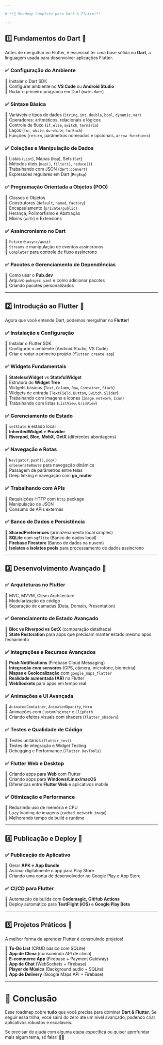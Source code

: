 ```yaml
---

# **📌 Roadmap Completo para Dart & Flutter**  

---
```


## **1️⃣ Fundamentos do Dart** 🦾  

Antes de mergulhar no Flutter, é essencial ter uma base sólida no **Dart**, a linguagem usada para desenvolver aplicações Flutter.  

### ✅ **Configuração do Ambiente**  
🔹 Instalar o Dart SDK  
🔹 Configurar ambiente no **VS Code** ou **Android Studio**  
🔹 Rodar o primeiro programa em Dart (`main.dart`)  

### ✅ **Sintaxe Básica**  
🔹 Variáveis e tipos de dados (`String`, `int`, `double`, `bool`, `dynamic`, `var`)  
🔹 Operadores: aritméticos, relacionais e lógicos  
🔹 Controle de fluxo (`if`, `else`, `switch`, `ternário`)  
🔹 Laços (`for`, `while`, `do-while`, `forEach`)  
🔹 Funções (`return`, parâmetros nomeados e opcionais, `arrow functions`)  

### ✅ **Coleções e Manipulação de Dados**  
🔹 Listas (`List`), Mapas (`Map`), Sets (`Set`)  
🔹 Métodos úteis (`map()`, `filter()`, `reduce()`)  
🔹 Trabalhando com JSON (`dart:convert`)  
🔹 Expressões regulares em Dart (`RegExp`)  

### ✅ **Programação Orientada a Objetos (POO)**  
🔹 Classes e Objetos  
🔹 Construtores (`default`, `named`, `factory`)  
🔹 Encapsulamento (`private/public`)  
🔹 Herança, Polimorfismo e Abstração  
🔹 Mixins (`with`) e Extensions  

### ✅ **Assincronismo no Dart**  
🔹 `Future` e `async/await`  
🔹 `Streams` e manipulação de eventos assíncronos  
🔹 `Completer` para controle de fluxo assíncrono  

### ✅ **Pacotes e Gerenciamento de Dependências**  
🔹 Como usar o **Pub.dev**  
🔹 Arquivo `pubspec.yaml` e como adicionar pacotes  
🔹 Criando pacotes personalizados  

---

## **2️⃣ Introdução ao Flutter** 🧩  

Agora que você entende Dart, podemos mergulhar no **Flutter**!  

### ✅ **Instalação e Configuração**  
🔹 Instalar o Flutter SDK  
🔹 Configurar o ambiente (Android Studio, VS Code)  
🔹 Criar e rodar o primeiro projeto (`flutter create app`)  

### ✅ **Widgets Fundamentais**  
🔹 **StatelessWidget** vs **StatefulWidget**  
🔹 Estrutura do **Widget Tree**  
🔹 Widgets básicos (`Text`, `Column`, `Row`, `Container`, `Stack`)  
🔹 Widgets de entrada (`TextField`, `Button`, `Switch`, `Slider`)  
🔹 Trabalhando com imagens e ícones (`Image.network`, `Icon`)  
🔹 Trabalhando com listas (`ListView`, `GridView`)  

### ✅ **Gerenciamento de Estado**  
🔹 `setState` e estado local  
🔹 **InheritedWidget** e **Provider**  
🔹 **Riverpod**, **Bloc**, **MobX**, **GetX** (diferentes abordagens)  

### ✅ **Navegação e Rotas**  
🔹 `Navigator.push()`, `pop()`  
🔹 `onGenerateRoute` para navegação dinâmica  
🔹 Passagem de parâmetros entre telas  
🔹 Deep linking e navegação com **go_router**  

### ✅ **Trabalhando com APIs**  
🔹 Requisições HTTP com `http` package  
🔹 Manipulação de JSON  
🔹 Consumo de APIs externas  

### ✅ **Banco de Dados e Persistência**  
🔹 **SharedPreferences** (armazenamento local simples)  
🔹 **SQLite** com `sqflite` (Banco de dados local)  
🔹 **Firebase Firestore** (Banco de dados na nuvem)  
🔹 **Isolates e isolates pools** para processamento de dados assíncrono  

---

## **3️⃣ Desenvolvimento Avançado** 🚀  

### ✅ **Arquiteturas no Flutter**  
🔹 MVC, MVVM, Clean Architecture  
🔹 Modularização do código  
🔹 Separação de camadas (Data, Domain, Presentation)  

### ✅ **Gerenciamento de Estado Avançado**  
🔹 **Bloc vs Riverpod vs GetX** (comparação detalhada)  
🔹 **State Restoration** para apps que precisam manter estado mesmo após fechamento  

### ✅ **Integrações e Recursos Avançados**  
🔹 **Push Notifications** (Firebase Cloud Messaging)  
🔹 **Integração com sensores** (GPS, câmera, microfone, biometria)  
🔹 **Mapas e Geolocalização** com `google_maps_flutter`  
🔹 **Realidade aumentada (AR)** no Flutter  
🔹 **WebSockets** para apps em tempo real  

### ✅ **Animações e UI Avançada**  
🔹 `AnimatedContainer`, `AnimatedOpacity`, `Hero`  
🔹 Animações com `CustomPainter` e `ClipPath`  
🔹 Criando efeitos visuais com shaders (`flutter_shaders`)  

### ✅ **Testes e Qualidade de Código**  
🔹 Testes unitários (`flutter_test`)  
🔹 Testes de integração e Widget Testing  
🔹 Debugging e Performance (`Flutter DevTools`)  

### ✅ **Flutter Web e Desktop**  
🔹 Criando apps para **Web** com Flutter  
🔹 Criando apps para **Windows/Linux/macOS**  
🔹 Diferenças entre **Flutter Web** e aplicativos mobile  

### ✅ **Otimização e Performance**  
🔹 Reduzindo uso de memória e CPU  
🔹 Lazy loading de imagens (`cached_network_image`)  
🔹 Melhorando tempo de build e runtime  

---

## **4️⃣ Publicação e Deploy** 🚀  

### ✅ **Publicação do Aplicativo**  
🔹 Gerar **APK** e **App Bundle**  
🔹 Assinar digitalmente o app para Play Store  
🔹 Criando uma conta de desenvolvedor no Google Play e App Store  

### ✅ **CI/CD para Flutter**  
🔹 Automação de builds com **Codemagic, GitHub Actions**  
🔹 Deploy automático para **TestFlight (iOS)** e **Google Play Beta**  

---

## **5️⃣ Projetos Práticos** 📱  

A melhor forma de aprender Flutter é construindo projetos!  

🔹 **To-Do List** (CRUD básico com SQLite)  
🔹 **App de Clima** (consumindo API de clima)  
🔹 **E-commerce App** (Firebase + Payment Gateway)  
🔹 **App de Chat** (WebSockets + Firebase)  
🔹 **Player de Música** (Background audio + SQLite)  
🔹 **App de Delivery** (Google Maps API + Firebase)  

---

# **🎯 Conclusão**  

Esse roadmap cobre **tudo** que você precisa para dominar **Dart & Flutter**. Se seguir essa trilha, você sairá do zero até um nível avançado, podendo criar aplicativos robustos e escaláveis.  

Se precisar de ajuda com alguma etapa específica ou quiser aprofundar mais algum tema, só falar! 🚀🔥
